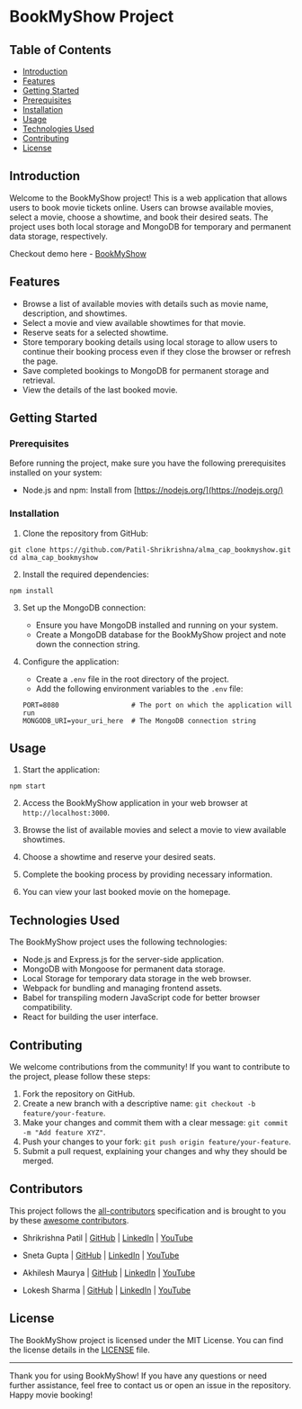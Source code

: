 # BookMyShow Project

## Table of Contents

- [Introduction](#introduction)
- [Features](#features)
- [Getting Started](#getting-started)
- [Prerequisites](#prerequisites)
- [Installation](#installation)
- [Usage](#usage)
- [Technologies Used](#technologies-used)
- [Contributing](#contributing)
- [License](#license)

## Introduction

Welcome to the BookMyShow project! This is a web application that allows users to book movie tickets online. Users can browse available movies, select a movie, choose a showtime, and book their desired seats. The project uses both local storage and MongoDB for temporary and permanent data storage, respectively.

Checkout demo here - [BookMyShow](https://bookmyshowLinkGoesHere)

## Features

- Browse a list of available movies with details such as movie name, description, and showtimes.
- Select a movie and view available showtimes for that movie.
- Reserve seats for a selected showtime.
- Store temporary booking details using local storage to allow users to continue their booking process even if they close the browser or refresh the page.
- Save completed bookings to MongoDB for permanent storage and retrieval.
- View the details of the last booked movie.

## Getting Started

### Prerequisites

Before running the project, make sure you have the following prerequisites installed on your system:

- Node.js and npm: Install from [https://nodejs.org/](https://nodejs.org/)

### Installation

1. Clone the repository from GitHub:

```
git clone https://github.com/Patil-Shrikrishna/alma_cap_bookmyshow.git
cd alma_cap_bookmyshow
```

2. Install the required dependencies:

```
npm install
```

3. Set up the MongoDB connection:

   - Ensure you have MongoDB installed and running on your system.
   - Create a MongoDB database for the BookMyShow project and note down the connection string.

4. Configure the application:

   - Create a `.env` file in the root directory of the project.
   - Add the following environment variables to the `.env` file:

   ```
   PORT=8080                  # The port on which the application will run
   MONGODB_URI=your_uri_here  # The MongoDB connection string
   ```

## Usage

1. Start the application:

```
npm start
```

2. Access the BookMyShow application in your web browser at `http://localhost:3000`.

3. Browse the list of available movies and select a movie to view available showtimes.

4. Choose a showtime and reserve your desired seats.

5. Complete the booking process by providing necessary information.

6. You can view your last booked movie on the homepage.

## Technologies Used

The BookMyShow project uses the following technologies:

- Node.js and Express.js for the server-side application.
- MongoDB with Mongoose for permanent data storage.
- Local Storage for temporary data storage in the web browser.
- Webpack for bundling and managing frontend assets.
- Babel for transpiling modern JavaScript code for better browser compatibility.
- React for building the user interface.

## Contributing

We welcome contributions from the community! If you want to contribute to the project, please follow these steps:

1. Fork the repository on GitHub.
2. Create a new branch with a descriptive name: `git checkout -b feature/your-feature`.
3. Make your changes and commit them with a clear message: `git commit -m "Add feature XYZ"`.
4. Push your changes to your fork: `git push origin feature/your-feature`.
5. Submit a pull request, explaining your changes and why they should be merged.

## Contributors

This project follows the [all-contributors](https://github.com/Patil-Shrikrishna/alma_cap_bookmyshow) specification and is brought to you by these [awesome contributors](./CONTRIBUTORS.md).

- Shrikrishna Patil
  | [GitHub](https://github.com/Patil-Shrikrishna)
  | [LinkedIn](https://www.linkedin.com/in/shrikrishna-patil-1b9101239/)
  | [YouTube](https://www.youtube.com/channel/UCM2cCYy4__w5GY4HWJbcq8A)

- Sneta Gupta
  | [GitHub](https://github.com/snetagupta)
  | [LinkedIn](https://www.linkedin.com/in/sneta-gupta-3062b4155/)
  | [YouTube](https://www.youtube.com/@Snetagupta)

- Akhilesh Maurya
  | [GitHub](https://github.com/akhilesh365)
  | [LinkedIn](https://www.linkedin.com/in/akhilesh-maurya-985078161/)
  | [YouTube](https://www.youtube.com/@akhileshmaurya2287)

- Lokesh Sharma
  | [GitHub](https://github.com/lokeshkavisth)
  | [LinkedIn](https://www.linkedin.com/in/lokeshkavisth)
  | [YouTube](https://www.youtube.com/@kavisthlokesh)

## License

The BookMyShow project is licensed under the MIT License. You can find the license details in the [LICENSE](LICENSE) file.

---

Thank you for using BookMyShow! If you have any questions or need further assistance, feel free to contact us or open an issue in the repository. Happy movie booking!
